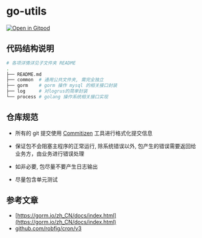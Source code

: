 # go-utils

[![Open in Gitpod](https://gitpod.io/button/open-in-gitpod.svg)](https://gitpod.io/#https://github.com/tryturned/go-utils)

## 代码结构说明

```bash
# 各项详情详见子文件夹 README
.
├── README.md
├── common  # 通用公共文件夹, 需完全独立
├── gorm    # gorm 操作 mysql 的相关接口封装
├── log     # 对logrus的简单封装
└── process # golang 操作系统相关接口实现
```

## 仓库规范

- 所有的 git 提交使用 [Commitizen](https://github.com/commitizen/cz-cli) 工具进行格式化提交信息

- 保证包不会阻塞主程序的正常运行, 除系统错误以外, 包产生的错误需要返回给业务方，由业务进行错误处理

- 如非必要, 包尽量不要产生日志输出

- 尽量包含单元测试
  
## 参考文章

- [https://gorm.io/zh_CN/docs/index.html](https://gorm.io/zh_CN/docs/index.html)
- [github.com/robfig/cron/v3](https://pkg.go.dev/github.com/robfig/cron/v3@v3.0.1#section-readme)
